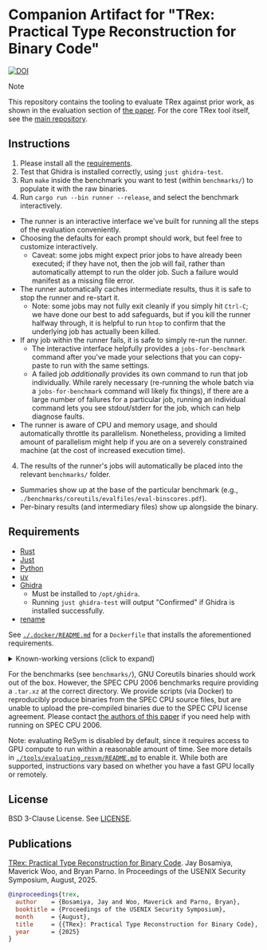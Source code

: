 # Companion Artifact for "TRex: Practical Type Reconstruction for Binary Code"

[![DOI](https://zenodo.org/badge/DOI/10.5281/zenodo.15611994.svg)](https://doi.org/10.5281/zenodo.15611994)

> [!NOTE]
> This repository contains the tooling to evaluate TRex against prior work, as shown in the evaluation section of [the paper](#publications). For the core TRex tool itself, see the [main repository](https://github.com/secure-foundations/trex).

## Instructions

1. Please install all the [requirements](#requirements).
2. Test that Ghidra is installed correctly, using `just ghidra-test`.
3. Run `make` inside the benchmark you want to test (within `benchmarks/`) to populate it with the raw binaries.
4. Run `cargo run --bin runner --release`, and select the benchmark interactively.
  - The runner is an interactive interface we've built for running all the steps of the evaluation conveniently.
  - Choosing the defaults for each prompt should work, but feel free to customize interactively.
    + Caveat: some jobs might expect prior jobs to have already been executed; if they have not, then the job will fail, rather than automatically attempt to run the older job. Such a failure would manifest as a missing file error.
  - The runner automatically caches intermediate results, thus it is safe to stop the runner and re-start it.
    + Note: some jobs may not fully exit cleanly if you simply hit `Ctrl-C`; we have done our best to add safeguards, but if you kill the runner halfway through, it is helpful to run `htop` to confirm that the underlying job has actually been killed.
  - If any job within the runner fails, it is safe to simply re-run the runner.
    + The interactive interface helpfully provides a `jobs-for-benchmark` command after you've made your selections that you can copy-paste to run with the same settings.
    + A failed job _additionally_ provides its own command to run that job individually. While rarely necessary (re-running the whole batch via a `jobs-for-benchmark` command will likely fix things), if there are a large number of failures for a particular job, running an individual command lets you see stdout/stderr for the job, which can help diagnose faults.
  - The runner is aware of CPU and memory usage, and should automatically throttle its parallelism. Nonetheless, providing a limited amount of parallelism might help if you are on a severely constrained machine (at the cost of increased execution time).
4. The results of the runner's jobs will automatically be placed into the relevant `benchmarks/` folder.
  - Summaries show up at the base of the particular benchmark (e.g., `./benchmarks/coreutils/evalfiles/eval-binscores.pdf`).
  - Per-binary results (and intermediary files) show up alongside the binary.

## Requirements

* [Rust](https://www.rust-lang.org/)
* [Just](https://github.com/casey/just)
* [Python](https://www.python.org/)
* [uv](https://docs.astral.sh/uv/)
* [Ghidra](https://github.com/NationalSecurityAgency/ghidra)
  - Must be installed to `/opt/ghidra`.
  - Running `just ghidra-test` will output "Confirmed" if Ghidra is installed successfully.
* [rename](https://packages.ubuntu.com/noble/rename)

See [`./.docker/README.md`](./.docker/README.md) for a `Dockerfile` that
installs the aforementioned requirements.

<details><summary>Known-working versions (click to expand)</summary>

The following versions of the above requirements have been tested. While we
expect code to work on more recent versions, your mileage may vary.

* Rust: 1.86.0
* Just: 1.40.0
* Python: 3.12.2
* uv: 0.5.3
* Ghidra: 10.4
  - **IMPORTANT**: Ghidra will likely require installing a specific version of JDK. Some of the more recent versions of JDK seem to sometimes break Ghidra, thus we recommend using JDK 17. We have tested this version of Ghidra to work successfully with [JDK (17.0.14)](https://www.oracle.com/java/technologies/javase/jdk17-0-13-later-archive-downloads.html). More recent versions of Ghidra may have fixed this issue.
* rename: 2.02

</details>

For the benchmarks (see `benchmarks/`), GNU Coreutils binaries should work out of the box. However, the SPEC CPU 2006 benchmarks require providing a `.tar.xz` at the correct directory. We provide scripts (via Docker) to reproducibly produce binaries from the SPEC CPU source files, but are unable to upload the pre-compiled binaries due to the SPEC CPU license agreement. Please contact [the authors of this paper](#publications) if you need help with running on SPEC CPU 2006.

Note: evaluating ReSym is disabled by default, since it requires access to GPU compute to run within a reasonable amount of time. See more details in [`./tools/evaluating_resym/README.md`](./tools/evaluating_resym/README.md) to enable it. While both are supported, instructions vary based on whether you have a fast GPU locally or remotely.

## License

BSD 3-Clause License. See [LICENSE](./LICENSE).

## Publications

[TRex: Practical Type Reconstruction for Binary Code](TODO-link-to-PDF). Jay Bosamiya, Maverick Woo, and Bryan Parno. In Proceedings of the USENIX Security Symposium, August, 2025.

```bibtex
@inproceedings{trex,
  author    = {Bosamiya, Jay and Woo, Maverick and Parno, Bryan},
  booktitle = {Proceedings of the USENIX Security Symposium},
  month     = {August},
  title     = {{TRex}: Practical Type Reconstruction for Binary Code},
  year      = {2025}
}
```

